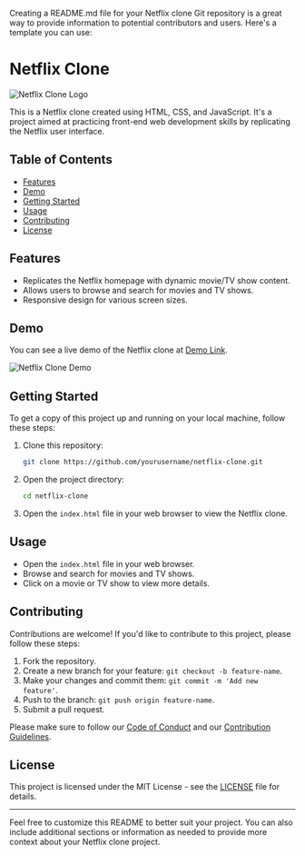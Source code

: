 Creating a README.md file for your Netflix clone Git repository is a great way to provide information to potential contributors and users. Here's a template you can use:

# Netflix Clone

![Netflix Clone Logo](link_to_logo_image.png)

This is a Netflix clone created using HTML, CSS, and JavaScript. It's a project aimed at practicing front-end web development skills by replicating the Netflix user interface.

## Table of Contents

- [Features](#features)
- [Demo](#demo)
- [Getting Started](#getting-started)
- [Usage](#usage)
- [Contributing](#contributing)
- [License](#license)

## Features

- Replicates the Netflix homepage with dynamic movie/TV show content.
- Allows users to browse and search for movies and TV shows.
- Responsive design for various screen sizes.

## Demo

You can see a live demo of the Netflix clone at [Demo Link](insert_demo_link_here).

![Netflix Clone Demo](link_to_demo_screenshot.png)

## Getting Started

To get a copy of this project up and running on your local machine, follow these steps:

1. Clone this repository:

   ```bash
   git clone https://github.com/yourusername/netflix-clone.git
   ```

2. Open the project directory:

   ```bash
   cd netflix-clone
   ```

3. Open the `index.html` file in your web browser to view the Netflix clone.

## Usage

- Open the `index.html` file in your web browser.
- Browse and search for movies and TV shows.
- Click on a movie or TV show to view more details.

## Contributing

Contributions are welcome! If you'd like to contribute to this project, please follow these steps:

1. Fork the repository.
2. Create a new branch for your feature: `git checkout -b feature-name`.
3. Make your changes and commit them: `git commit -m 'Add new feature'`.
4. Push to the branch: `git push origin feature-name`.
5. Submit a pull request.

Please make sure to follow our [Code of Conduct](CODE_OF_CONDUCT.md) and our [Contribution Guidelines](CONTRIBUTING.md).

## License

This project is licensed under the MIT License - see the [LICENSE](LICENSE) file for details.

---

Feel free to customize this README to better suit your project. You can also include additional sections or information as needed to provide more context about your Netflix clone project.
